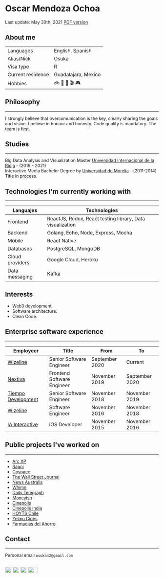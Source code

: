 
# Oscar Mendoza Ochoa
Last update: May 30th, 2021 
[PDF version](https://github.com/Osuka42g/oscar-cv/blob/master/OscarMendozaOchoa-CV.pdf)

## About me
| | |
|-|-|
| Languages | English, Spanish |
| Alias/Nick | Osuka |
| Visa type | R |
| Current residence | Guadalajara, Mexico |
| Hobbies | 🚲 🏃‍ 🎲 🎬 🎮 |

## Philosophy
---
I strongly believe that overcomunication is the key, clearly sharing the goals and vision. I believe in honour and honesty. Code quality is mandatory. The team is first.

## Studies
---
Big Data Analysis and Visualization Master [Universidad Internacional de la Rioja](https://unir.net) - (2019 - 2021)  
Interactive Media Bachelor Degree by [Universidad de Morelia](https://www.udemorelia.edu.mx/) - (2011-2014)  
Title in process.

## Technologies I'm currently working with
---
| Languajes | Technologies |
| - | - |
| Frontend | ReactJS, Redux, React testing library, Data visualization |
| Backend | Golang, Echo, Node, Express, Mocha |
| Mobile | React Native |
| Databases | PostgreSQL, MongoDB |
| Cloud providers | Google Cloud, Heroku |
| Data messaging | Kafka |

## Interests
- Web3 development.
- Software architecture.
- Clean Code.

## Enterprise software experience
---
| Employeer | Title | From | To |
|-|-|-|-|
| [Wizeline](https://www.wizeline.com) | Senior Software Engineer | September 2020 | Current |
| [Nextiva](https://www.nextiva.com) | Frontend Software Engineer | November 2019 | September 2020 |
| [Tiempo Development](https://www.tiempodev.com) | Senior Software Engineer | November 2018 | November 2019 |
| [Wizeline](https://wizeline.com) | Software Engineer | November 2016 | November 2018 |
| [IA Interactive](https://ia.com.mx) | iOS Developer | November 2015 | November 2016 |

## Public projects I've worked on
---
- [Arc XP](https://www.arcxp.com/)
- [Rappi](http://rappi.com)
- [Cospace](https://www.nextiva.com/support/categories/cospace)
- [The Wall Street Journal](store.wsj.com)
- [News Australia](https://www.news.com.au/)
- [Whimn](https://www.whimn.com.au/)
- [Daily Telegraph](https://www.dailytelegraph.com.au/)
- [Moneyish](https://moneyish.com/)
- [Cinepolis](https://itunes.apple.com/us/app/cin%C3%A9polis/id352134875?mt=8)
- [Cinepolis India](https://itunes.apple.com/in/app/cin%C3%A9polis-india/id491330571?mt=8)
- [HOYTS Chile](https://itunes.apple.com/us/app/cinehoyts-chile/id1129055346?mt=8)
- [Yelmo Cines](https://itunes.apple.com/us/app/yelmo-cines-app/id777513664?mt=8)
- [Farmacias del Ahorro](https://itunes.apple.com/gt/app/farmacias-del-ahorro/id474207034?mt=8)


## Contact
---
Personal email `osuka42@gmail.com`  

<a href="https://github.com/Osuka42g"><img src= "https://camo.githubusercontent.com/7710b43d0476b6f6d4b4b2865e35c108f69991f3/68747470733a2f2f7777772e69636f6e66696e6465722e636f6d2f646174612f69636f6e732f6f637469636f6e732f313032342f6d61726b2d6769746875622d3235362e706e67" alt="Github" width="20" height="20"/></a> <a href="https://www.linkedin.com/in/oscarmendozaochoa/"><img src="https://upload.wikimedia.org/wikipedia/commons/c/ca/LinkedIn_logo_initials.png" alt="Linkedin" width="20" height="20"/></a> <a href="https://twitter.com/Osuka42"><img src="https://www.shareicon.net/data/16x16/2015/09/11/99281_square_256x256.png" alt="Twitter" width="20" height="20"/></a> <a href="https://dev.to/osuka42"><img src="https://camo.githubusercontent.com/8bbe5211f98dc9849521a6f1fcc332df0d8c2bbf/68747470733a2f2f74686570726163746963616c6465762e73332e616d617a6f6e6177732e636f6d2f692f64336f356c397969716676317a3234636e3179702e706e67" alt="DevTo" width="32" height="20"/></a> 
---
